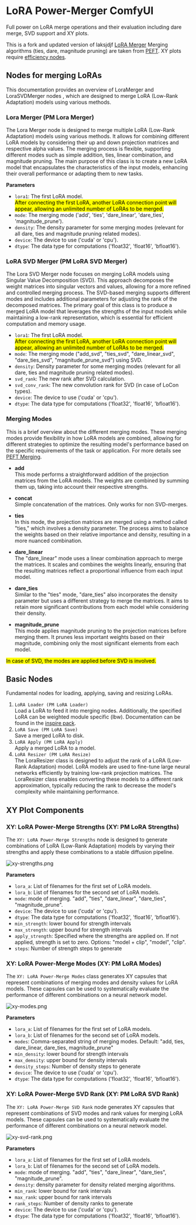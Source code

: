 # LoRA Power-Merger ComfyUI
Full power on LoRA merge operations and their evaluation including dare merge, SVD support and XY plots. 

This is a fork and updated version of laksjdjf [LoRA Merger](https://github.com/laksjdjf/LoRA-Merger-ComfyUI)
Merging algorithms (ties, dare, magnitude pruning) are taken from [PEFT](https://github.com/huggingface/peft). XY plots require [efficiency nodes](https://github.com/jags111/efficiency-nodes-comfyui/).

## Nodes for merging LoRAs
This documentation provides an overview of LoraMerger and LoraSVDMerger nodes , which are designed to merge LoRA (Low-Rank Adaptation) models using various methods. 

### Lora Merger (PM Lora Merger)
The Lora Merger node is designed to merge multiple LoRA (Low-Rank Adaptation) models using various methods. It allows for combining different LoRA models by considering their up and down projection matrices and respective alpha values. The merging process is flexible, supporting different modes such as simple addition, ties, linear combination, and magnitude pruning. The main purpose of this class is to create a new LoRA model that encapsulates the characteristics of the input models, enhancing their overall performance or adapting them to new tasks.

**Parameters**
- `lora1`: The first LoRA model.<br><mark>After connecting the first LoRA, another LoRA connection point will appear, allowing an unlimited number of LoRAs to be merged.</mark> 
- `mode`: The merging mode ('add', 'ties', 'dare_linear', 'dare_ties', 'magnitude_prune').
- `density`: The density parameter for some merging modes (relevant for all dare, ties and magnitude pruning related modes).
- `device`: The device to use ('cuda' or 'cpu').
- `dtype`: The data type for computations ('float32', 'float16', 'bfloat16').


### LoRA SVD Merger (PM LoRA SVD Merger)
The Lora SVD Merger node focuses on merging LoRA models using Singular Value Decomposition (SVD). This approach decomposes the weight matrices into singular vectors and values, allowing for a more refined and controlled merging process. The SVD-based merging supports different modes and includes additional parameters for adjusting the rank of the decomposed matrices. The primary goal of this class is to produce a merged LoRA model that leverages the strengths of the input models while maintaining a low-rank representation, which is essential for efficient computation and memory usage.

- `lora1`: The first LoRA model.<br><mark>After connecting the first LoRA, another LoRA connection point will appear, allowing an unlimited number of LoRAs to be merged.</mark>
- `mode`: The merging mode ("add_svd", "ties_svd", "dare_linear_svd", "dare_ties_svd", "magnitude_prune_svd") using SVD.
- `density`: Density parameter for some merging modes (relevant for all dare, ties and magnitude pruning related modes).
- `svd_rank`: The new rank after SVD calculation.
- `svd_conv_rank`: The new convolution rank for SVD (in case of LoCon types).
- `device`: The device to use ('cuda' or 'cpu').
- `dtype`: The data type for computations ('float32', 'float16', 'bfloat16').

### Merging Modes

This is a brief overview about the different merging modes. These merging modes provide flexibility in how LoRA models are combined, allowing for different strategies to optimize the resulting model's performance based on the specific requirements of the task or application. For more details see [PEFT Merging](https://huggingface.co/blog/peft_merging).

- **add**<br>
This mode performs a straightforward addition of the projection matrices from the LoRA models. The weights are combined by summing them up, taking into account their respective strengths.

- **concat**<br>
Simple concatenation of the matrices. Only works for non SVD-merges.

- **ties**<br>
In this mode, the projection matrices are merged using a method called "ties," which involves a density parameter. The process aims to balance the weights based on their relative importance and density, resulting in a more nuanced combination.

- **dare_linear**<br>
The "dare_linear" mode uses a linear combination approach to merge the matrices. It scales and combines the weights linearly, ensuring that the resulting matrices reflect a proportional influence from each input model.

- **dare_ties**<br>
Similar to the "ties" mode, "dare_ties" also incorporates the density parameter but uses a different strategy to merge the matrices. It aims to retain more significant contributions from each model while considering their density.

- **magnitude_prune**<br>
This mode applies magnitude pruning to the projection matrices before merging them. It prunes less important weights based on their magnitude, combining only the most significant elements from each model.

<mark>In case of SVD, the modes are applied before SVD is involved.</mark> 

## Basic Nodes

Fundamental nodes for loading, applying, saving and resizing LoRAs.  

1. `LoRA Loader (PM LoRA Loader)`<br>Load a LoRA to feed it into merging nodes. Additionally, the specified LoRA can be weighted module specific (lbw). Documentation can be found in the [inspire pack](https://github.com/ltdrdata/ComfyUI-extension-tutorials/blob/Main/ComfyUI-Inspire-Pack/tutorial/LoraBlockWeight.md).
2. `LoRA Save (PM LoRA Save)`<br>Save a merged LoRA to disk.
3. `LoRA Apply (PM LoRA Apply)`<br> Apply a merged LoRA to a model.
4. `LoRA Resizer (PM LoRA Resize)`<br>The LoraResizer class is designed to adjust the rank of a LoRA (Low-Rank Adaptation) model. LoRA models are used to fine-tune large neural networks efficiently by training low-rank projection matrices. The LoraResizer class enables converting these models to a different rank approximation, typically reducing the rank to decrease the model's complexity while maintaining performance.

## XY Plot Components

### XY: LoRA Power-Merge Strengths (XY: PM LoRA Strengths)
The `XY: LoRA Power-Merge Strengths` node is designed to 
generate combinations of LoRA (Low-Rank Adaptation) models by varying their 
strengths and apply these combinations to a stable diffusion pipeline.

![xy-strengths.png](assets/xy-strengths.png)

**Parameters**
- `lora_a`: List of filenames for the first set of LoRA models.
- `lora_b`: List of filenames for the second set of LoRA models.
- `mode`:  mode of merging. "add", "ties", "dare_linear", "dare_ties", "magnitude_prune".
- `device`: The device to use ('cuda' or 'cpu').
- `dtype`: The data type for computations ('float32', 'float16', 'bfloat16').
- `min_strength`: lower bound for strength intervals
- `max_strength`: upper bound for strength intervals
- `apply_strength`: Specified where the strengths are applied on. If not applied, strength is set to zero. Options: "model + clip", "model", "clip".
- `steps`: Number of strength steps to generate

### XY: LoRA Power-Merge Modes (XY: PM LoRA Modes)
The `XY: LoRA Power-Merge Modes` class generates XY capsules that represent combinations 
of merging modes and density values for LoRA models. These capsules can be used 
to systematically evaluate the performance of different combinations on a 
neural network model.

![xy-modes.png](assets/xy-modes.png)

**Parameters**
- `lora_a`: List of filenames for the first set of LoRA models.
- `lora_b`: List of filenames for the second set of LoRA models.
- `modes`:  Comma-separated string of merging modes. Default: "add, ties, dare_linear, dare_ties, magnitude_prune"
- `min_density`: lower bound for strength intervals
- `max_demsity`: upper bound for density intervals
- `density_steps`: Number of density steps to generate
- `device`: The device to use ('cuda' or 'cpu').
- `dtype`: The data type for computations ('float32', 'float16', 'bfloat16').

### XY: LoRA Power-Merge SVD Rank (XY: PM LoRA SVD Rank)
The `XY: LoRA Power-Merge SVD Rank` node generates XY capsules that represent 
combinations of SVD modes and rank values for merging LoRA models. 
These capsules can be used to systematically evaluate the performance 
of different combinations on a neural network model.

![xy-svd-rank.png](assets/xy-svd-rank.png)

**Parameters**
- `lora_a`: List of filenames for the first set of LoRA models.
- `lora_b`: List of filenames for the second set of LoRA models.
- `mode`:  mode of merging. "add", "ties", "dare_linear", "dare_ties", "magnitude_prune".
- `density`: density parameter for density related merging algorithms.
- `min_rank`: lower bound for rank intervals
- `max_rank`: upper bound for rank intervals
- `rank_steps`: Number of density ranks to generate
- `device`: The device to use ('cuda' or 'cpu').
- `dtype`: The data type for computations ('float32', 'float16', 'bfloat16').
